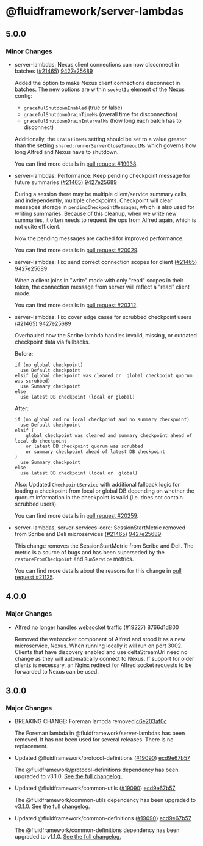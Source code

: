 # @fluidframework/server-lambdas

## 5.0.0

### Minor Changes

-   server-lambdas: Nexus client connections can now disconnect in batches ([#21465](https://github.com/microsoft/FluidFramework/pull/21465)) [9427e25689](https://github.com/microsoft/FluidFramework/commit/9427e2568924e0bed83d2a6f78a6e2a20be8a29e)

    Added the option to make Nexus client connections disconnect in batches. The new options are within `socketIo`
    element of the Nexus config:

    -   `gracefulShutdownEnabled` (true or false)
    -   `gracefulShutdownDrainTimeMs` (overall time for disconnection)
    -   `gracefulShutdownDrainIntervalMs` (how long each batch has to disconnect)

    Additionally, the `DrainTimeMs` setting should be set to a value greater than the setting
    `shared:runnerServerCloseTimeoutMs` which governs how long Alfred and Nexus have to shutdown.

    You can find more details in [pull request #19938](https://github.com/microsoft/FluidFramework/pull/19938).

-   server-lambdas: Performance: Keep pending checkpoint message for future summaries ([#21465](https://github.com/microsoft/FluidFramework/pull/21465)) [9427e25689](https://github.com/microsoft/FluidFramework/commit/9427e2568924e0bed83d2a6f78a6e2a20be8a29e)

    During a session there may be multiple client/service summary calls, and independently, multiple checkpoints. Checkpoint
    will clear messages storage in `pendingCheckpointMessages`, which is also used for writing summaries. Because of this
    cleanup, when we write new summaries, it often needs to request the ops from Alfred again, which is not quite
    efficient.

    Now the pending messages are cached for improved performance.

    You can find more details in [pull request #20029](https://github.com/microsoft/FluidFramework/pull/20029).

-   server-lambdas: Fix: send correct connection scopes for client ([#21465](https://github.com/microsoft/FluidFramework/pull/21465)) [9427e25689](https://github.com/microsoft/FluidFramework/commit/9427e2568924e0bed83d2a6f78a6e2a20be8a29e)

    When a client joins in "write" mode with only "read" scopes in their token, the connection message from server will reflect a "read" client mode.

    You can find more details in [pull request #20312](https://github.com/microsoft/FluidFramework/pull/20312).

-   server-lambdas: Fix: cover edge cases for scrubbed checkpoint users ([#21465](https://github.com/microsoft/FluidFramework/pull/21465)) [9427e25689](https://github.com/microsoft/FluidFramework/commit/9427e2568924e0bed83d2a6f78a6e2a20be8a29e)

    Overhauled how the Scribe lambda handles invalid, missing, or outdated checkpoint data via fallbacks.

    Before:

    ```
    if (no global checkpoint)
      use Default checkpoint
    elsif (global checkpoint was cleared or  global checkpoint quorum was scrubbed)
      use Summary checkpoint
    else
      use latest DB checkpoint (local or global)
    ```

    After:

    ```
    if (no global and no local checkpoint and no summary checkpoint)
      use Default checkpoint
    elsif (
    	global checkpoint was cleared and summary checkpoint ahead of local db checkpoint
    	or latest DB checkpoint quorum was scrubbed
    	or summary checkpoint ahead of latest DB checkpoint
    )
      use Summary checkpoint
    else
      use latest DB checkpoint (local or  global)
    ```

    Also: Updated `CheckpointService` with additional fallback logic for loading a checkpoint from local or global DB
    depending on whether the quorum information in the checkpoint is valid (i.e. does not contain scrubbed users).

    You can find more details in [pull request #20259](https://github.com/microsoft/FluidFramework/pull/20259).

-   server-lambdas, server-services-core: SessionStartMetric removed from Scribe and Deli microservices ([#21465](https://github.com/microsoft/FluidFramework/pull/21465)) [9427e25689](https://github.com/microsoft/FluidFramework/commit/9427e2568924e0bed83d2a6f78a6e2a20be8a29e)

    This change removes the SessionStartMetric from Scribe and Deli. The metric is a source of bugs and has been superseded
    by the `restoreFromCheckpoint` and `RunService` metrics.

    You can find more details about the reasons for this change in
    [pull request #21125](https://github.com/microsoft/FluidFramework/pull/21125).

## 4.0.0

### Major Changes

-   Alfred no longer handles websocket traffic ([#19227](https://github.com/microsoft/FluidFramework/issues/19227)) [8766d1d800](https://github.com/microsoft/FluidFramework/commits/8766d1d800b8e04c4000b36d794a729736f462ba)

    Removed the websocket component of Alfred and stood it as a new microservice, Nexus. When running locally it will run on port 3002. Clients that have discovery enabled and use deltaStreamUrl need no change as they will automatically connect to Nexus. If support for older clients is necessary, an Nginx redirect for Alfred socket requests to be forwarded to Nexus can be used.

## 3.0.0

### Major Changes

-   BREAKING CHANGE: Foreman lambda removed [c6e203af0c](https://github.com/microsoft/FluidFramework/commits/c6e203af0c4e1ed431d15b7e7892f7f8e3342b8b)

    The Foreman lambda in @fluidframework/server-lambdas has been removed. It has not been used for several releases. There
    is no replacement.

-   Updated @fluidframework/protocol-definitions ([#19090](https://github.com/microsoft/FluidFramework/issues/19090)) [ecd9e67b57](https://github.com/microsoft/FluidFramework/commits/ecd9e67b5748415ad93c6273047fdcca457b3a14)

    The @fluidframework/protocol-definitions dependency has been upgraded to v3.1.0.
    [See the full changelog.](https://github.com/microsoft/FluidFramework/blob/main/common/lib/protocol-definitions/CHANGELOG.md#310)

-   Updated @fluidframework/common-utils ([#19090](https://github.com/microsoft/FluidFramework/issues/19090)) [ecd9e67b57](https://github.com/microsoft/FluidFramework/commits/ecd9e67b5748415ad93c6273047fdcca457b3a14)

    The @fluidframework/common-utils dependency has been upgraded to v3.1.0.
    [See the full changelog.](https://github.com/microsoft/FluidFramework/blob/main/common/lib/common-utils/CHANGELOG.md#310)

-   Updated @fluidframework/common-definitions ([#19090](https://github.com/microsoft/FluidFramework/issues/19090)) [ecd9e67b57](https://github.com/microsoft/FluidFramework/commits/ecd9e67b5748415ad93c6273047fdcca457b3a14)

    The @fluidframework/common-definitions dependency has been upgraded to v1.1.0.
    [See the full changelog.](https://github.com/microsoft/FluidFramework/blob/main/common/lib/common-definitions/CHANGELOG.md#110)
